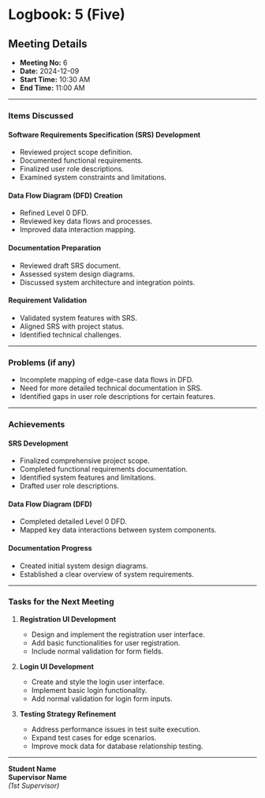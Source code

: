 # **Logbook**: 5 (Five)

## **Meeting Details**

- **Meeting No:** 6
- **Date:** 2024-12-09
- **Start Time:** 10:30 AM
- **End Time:** 11:00 AM

---

### **Items Discussed**

#### **Software Requirements Specification (SRS) Development**

- Reviewed project scope definition.
- Documented functional requirements.
- Finalized user role descriptions.
- Examined system constraints and limitations.

#### **Data Flow Diagram (DFD) Creation**

- Refined Level 0 DFD.
- Reviewed key data flows and processes.
- Improved data interaction mapping.

#### **Documentation Preparation**

- Reviewed draft SRS document.
- Assessed system design diagrams.
- Discussed system architecture and integration points.

#### **Requirement Validation**

- Validated system features with SRS.
- Aligned SRS with project status.
- Identified technical challenges.

---

### **Problems (if any)**

- Incomplete mapping of edge-case data flows in DFD.
- Need for more detailed technical documentation in SRS.
- Identified gaps in user role descriptions for certain features.

---

### **Achievements**

#### **SRS Development**

- Finalized comprehensive project scope.
- Completed functional requirements documentation.
- Identified system features and limitations.
- Drafted user role descriptions.

#### **Data Flow Diagram (DFD)**

- Completed detailed Level 0 DFD.
- Mapped key data interactions between system components.

#### **Documentation Progress**

- Created initial system design diagrams.
- Established a clear overview of system requirements.

---

### **Tasks for the Next Meeting**

1. **Registration UI Development**

   - Design and implement the registration user interface.
   - Add basic functionalities for user registration.
   - Include normal validation for form fields.

2. **Login UI Development**

   - Create and style the login user interface.
   - Implement basic login functionality.
   - Add normal validation for login form inputs.

3. **Testing Strategy Refinement**
   - Address performance issues in test suite execution.
   - Expand test cases for edge scenarios.
   - Improve mock data for database relationship testing.

---

**Student Name**  
**Supervisor Name**  
_(1st Supervisor)_
